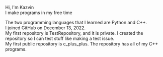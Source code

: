 Hi, I'm Kazvin  
I make programs in my free time  

The two programming languages that I learned are Python and C++.  
I joined GitHub on December 13, 2022.  
My first repository is TestRepository, and it is private. I created the repository so I can test stuff like making a test issue.  
My first public repository is c_plus_plus. The repository has all of my C++ programs.  
